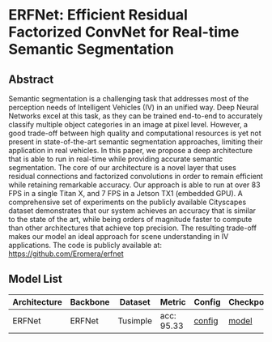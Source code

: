 # ERFNet: Efficient Residual Factorized ConvNet for Real-time Semantic Segmentation

## Abstract
Semantic segmentation is a challenging task that addresses most of the perception needs of Intelligent Vehicles (IV) in an unified way. Deep Neural Networks excel at this task, as they can be trained end-to-end to accurately classify multiple object categories in an image at pixel level. However, a good trade-off between high quality and computational resources is yet not present in state-of-the-art semantic segmentation approaches, limiting their application in real vehicles. In this paper, we propose a deep architecture that is able to run in real-time while providing accurate semantic segmentation. The core of our architecture is a novel layer that uses residual connections and factorized convolutions in order to remain efficient while retaining remarkable accuracy. Our approach is able to run at over 83 FPS in a single Titan X, and 7 FPS in a Jetson TX1 (embedded GPU). A comprehensive set of experiments on the publicly available Cityscapes dataset demonstrates that our system achieves an accuracy that is similar to the state of the art, while being orders of magnitude faster to compute than other architectures that achieve top precision. The resulting
trade-off makes our model an ideal approach for scene understanding in IV applications. The code is publicly available at: https://github.com/Eromera/erfnet

## Model List
| Architecture| Backbone |Dataset | Metric | Config| Checkpoints  |
|-------------|----------|--------|--------|-------|--------------|
| ERFNet      | ERFNet | Tusimple |acc: 95.33| [config](https://github.com/zkyseu/PPlanedet/blob/v2/configs/scnn/resnet50_tusimple.py)  | [model](https://github.com/zkyseu/PPlanedet/releases/download/SCNN/models.pd)|
